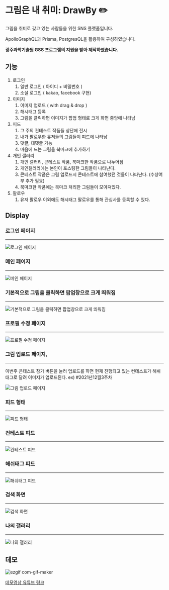 # **그림은 내 취미: DrawBy ✏️**

그림을 취미로 갖고 있는 사람들을 위한 SNS 플랫폼입니다.

ApolloGraphQL과 Prisma, PostgresQL을 활용하여 구성하였습니다.

**광주과학기술원 GSS 프로그램의 지원을 받아 제작하였습니다.**

## 기능
1. 로그인
   1. 일반 로그인 ( 아이디 + 비밀번호 )
   2. 소셜 로그인 ( kakao, facebook 구현)
2. 이미지
   1. 이미지 업로드 ( with drag & drop )
   2. 해시태그 등록
   3. 그림을 클릭하면 이미지가 팝업 형태로 크게 화면 중앙에 나타남
3. 피드
   1. 그 주의 컨테스트 작품들 상단에 전시
   2. 내가 팔로우한 유저들의 그림들이 피드에 나타남
   3. 댓글, 대댓글 가능
   4. 마음에 드는 그림을 북마크에 추가하기
4. 개인 갤러리
   1. 개인 갤러리, 콘테스트 작품, 북마크한 작품으로 나누어짐
   2. 개인갤러리에는 본인이 포스팅한 그림들이 나타난다.
   3. 콘테스트 작품은 그림 업로드시 콘테스트에 참여했던 것들이 나타난다. (수상여부 추가 필요)
   4. 북마크한 작품에는 북마크 처리한 그림들이 모아져있다.
5. 팔로우
   1. 유저 팔로우 이외에도 해시태그 팔로우를 통해 관심사를 등록할 수 있다.

## Display

### 로그인 페이지

---

![로그인 페이지](./readmeImg/login.png)

### 메인 페이지

---

![메인 페이지](./readmeImg/mainFeed.png)

### 기본적으로 그림을 클릭하면 팝업창으로 크게 띄워짐

---

![기본적으로 그림을 클릭하면 팝업창으로 크게 띄워짐](./readmeImg/popupPage.png)

### 프로필 수정 페이지

---

![프로필 수정 페이지](./readmeImg/editprofile.png)

### 그림 업로드 페이지,

---

이번주 콘테스트 참가 버튼을 눌러 업로드를 하면 현재 진행되고 있는 컨테스트가 해쉬태그로 달려 이미지가 업로드된다. ex) #2021년12월3주차

![그림 업로드 페이지](./readmeImg/upload.png)

### 피드 형태

---

![피드 형태](./readmeImg/onefeed.png)

### 컨테스트 피드

---

![컨테스트 피드](./readmeImg/contest.png)

### 해쉬태그 피드

---

![해쉬태그 피드](./readmeImg/hashtagFeed.png)

### 검색 화면

---

![검색 화면](./readmeImg/search.png)

### 나의 갤러리

---

![나의 갤러리](./readmeImg/myGallery.png)

## 데모

![ezgif com-gif-maker](https://user-images.githubusercontent.com/78997057/146676130-dabdac69-bc30-42a7-b9b3-fee17eb283bd.gif)

[데모영상 유튜브 링크](https://www.youtube.com/watch?v=QNHwLSS_c7A)
